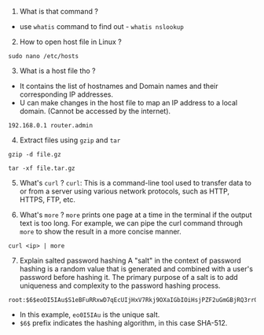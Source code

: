 1) What is that command ? 
- use ``whatis`` command to find out - ``whatis nslookup``

2) How to open host file in Linux ?
```
sudo nano /etc/hosts
```

3) What is a host file tho ?
- It contains the list of hostnames and Domain names and their corresponding IP addresses. 
- U can make changes in the host file to map an IP address to a local domain. (Cannot be accessed by the internet). 
```
192.168.0.1 router.admin
```

4) Extract files using `gzip` and `tar`
```
gzip -d file.gz
```

```
tar -xf file.tar.gz
```

5) What's `curl` ?
`curl`: This is a command-line tool used to transfer data to or from a server using various network protocols, such as HTTP, HTTPS, FTP, etc.

6) What's `more` ?
`more` prints one page at a time in the terminal if the output text is too long. For example, we can pipe the curl command through `more` to show the result in a more concise manner. 

```
curl <ip> | more
```

7) Explain salted password hashing
A "salt" in the context of password hashing is a random value that is generated and combined with a user's password before hashing it. The primary purpose of a salt is to add uniqueness and complexity to the password hashing process.

```
root:$6$eoOI5IAu$S1eBFuRRxwD7qEcUIjHxV7Rkj9OXaIGbIOiHsjPZF2uGmGBjRQ3rrQY3/6M.fWHRBHRntsKhgqnClY2.KC.vA/:17861:0:99999:7:::
```

- In this example, `eo0I5IAu` is the unique salt.
- `$6$` prefix indicates the hashing algorithm, in this case SHA-512.